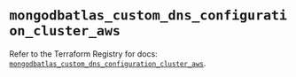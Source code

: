 # `mongodbatlas_custom_dns_configuration_cluster_aws`

Refer to the Terraform Registry for docs: [`mongodbatlas_custom_dns_configuration_cluster_aws`](https://registry.terraform.io/providers/mongodb/mongodbatlas/1.35.0/docs/resources/custom_dns_configuration_cluster_aws).
